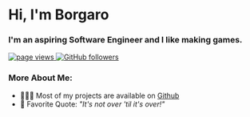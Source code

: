 <h1 align="left" id="title_loli">Hi, I'm Borgaro</h1>
<h3 align="left">I'm an aspiring Software Engineer and I like making games.</h3>

<p align="left">
    <a href="https://github.com/Lolimipsu/">
      <img src="https://komarev.com/ghpvc/?username=Lolimipsu" alt="page views" />
    </a>
    <a href="https://github.com/Lolimipsu?tab=followers">
      <img alt="GitHub followers" src="https://img.shields.io/github/followers/Lolimipsu?color=green&logo=github">
    </a>
</p>

### More About Me:

- 👨🏻‍💻 Most of my projects are available on [Github](https://github.com/Lolimipsu?tab=repositories)
- 🎤 Favorite Quote: *"It's not over 'til it's over!"*

